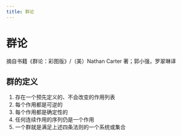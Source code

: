 ```yaml
---
title: 群论
---
```


# 群论

摘自书籍《群论：彩图版》/（美）Nathan Carter 著；郭小强，罗翠琳译

## 群的定义

1. 存在一个预先定义的、不会改变的作用列表
2. 每个作用都是可逆的
3. 每个作用都是确定性的
4. 任何连续作用的序列仍是一个作用
5. 一个群就是满足上述四条法则的一个系统或集合
